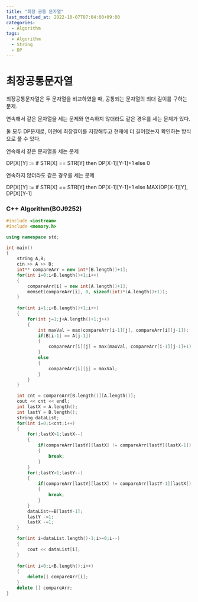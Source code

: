```yaml
---
title: "최장 공통 문자열"
last_modified_at: 2022-10-07T07:04:00+09:00
categories:
  - Algorithm
tags:
  - Algorithm
  - String
  - DP
---
```


# 최장공통문자열

최장공통문자열은 두 문자열을 비교하였을 때, 공통되는 문자열의 최대 길이를 구하는 문제.

연속해서 같은 문자열을 세는 문제와 연속하지 않더라도 같은 경우를 세는 문제가 있다.

둘 모두 DP문제로, 이전에 최장길이를 저장해두고 현재에 더 길어졌는지 확인하는 방식으로 풀 수 있다.

연속해서 같은 문자열을 세는 문제

DP[X][Y] := if STR[X] == STR[Y] then DP[X-1][Y-1]+1 else 0

연속하지 않더라도 같은 경우를 세는 문제

DP[X][Y] := if STR[X] == STR[Y] then DP[X-1][Y-1]+1 else MAX(DP[X-1][Y], DP[X][Y-1]

### C++ Algorithm(BOJ9252)

```cpp
#include <iostream>
#include <memory.h>

using namespace std;

int main()
{
    string A,B;
    cin >> A >> B;
    int** compareArr = new int*[B.length()+1];
    for(int i=0;i<B.length()+1;i++)
    {
        compareArr[i] = new int[A.length()+1];
        memset(compareArr[i], 0, sizeof(int)*(A.length()+1));
    }
    
    for(int i=1;i<B.length()+1;i++)
    {
        for(int j=1;j<A.length()+1;j++)
        {
            int maxVal = max(compareArr[i-1][j], compareArr[i][j-1]);
            if(B[i-1] == A[j-1])
            {
                compareArr[i][j] = max(maxVal, compareArr[i-1][j-1]+1);
            }
            else
            {
                compareArr[i][j] = maxVal;
            }
        }
    }

    int cnt = compareArr[B.length()][A.length()];
    cout << cnt << endl;
    int lastX = A.length();
    int lastY = B.length();
    string dataList;
    for(int i=0;i<cnt;i++)
    {
        for(;lastX>1;lastX--)
        {
            if(compareArr[lastY][lastX] != compareArr[lastY][lastX-1])
            {
                break;
            }
        }
        for(;lastY>1;lastY--)
        {
            if(compareArr[lastY][lastX] != compareArr[lastY-1][lastX])
            {
                break;
            }
        }
        dataList+=B[lastY-1];
        lastY -=1;
        lastX -=1;
    }

    for(int i=dataList.length()-1;i>=0;i--)
    {
        cout << dataList[i];
    }
    
    for(int i=0;i<B.length();i++)
    {
        delete[] compareArr[i];
    }
    delete [] compareArr;
}
```